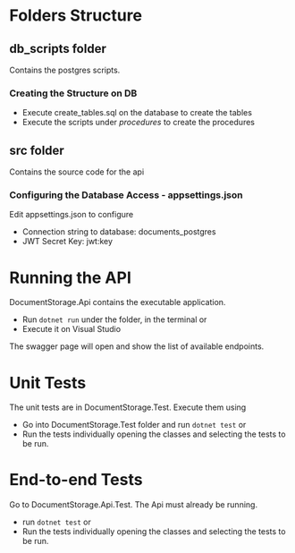 # Folders Structure

## db_scripts folder

Contains the postgres scripts.

### Creating the Structure on DB
- Execute create_tables.sql on the database to create the tables
- Execute the scripts under _procedures_ to create the procedures

## src folder
Contains the source code for the api

### Configuring the Database Access - appsettings.json
Edit appsettings.json to configure 
- Connection string to database: documents_postgres
- JWT Secret Key: jwt:key

# Running the API
DocumentStorage.Api contains the executable application.

- Run ```dotnet run``` under the folder, in the terminal or
- Execute it on Visual Studio

The swagger page will open and show the list of available endpoints.

# Unit Tests
The unit tests are in DocumentStorage.Test. Execute them using 
- Go into DocumentStorage.Test folder and run ```dotnet test``` or
- Run the tests individually opening the classes and selecting the tests to be run.

# End-to-end Tests
Go to DocumentStorage.Api.Test. 
The Api must already be running.
- run ```dotnet test``` or
- Run the tests individually opening the classes and selecting the tests to be run.
